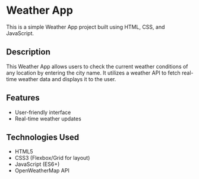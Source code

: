 # Weather App

This is a simple Weather App project built using HTML, CSS, and JavaScript.

## Description
    
This Weather App allows users to check the current weather conditions of any location by entering the city name. It utilizes a weather API to fetch real-time weather data and displays it to the user.

## Features

- User-friendly interface
- Real-time weather updates

## Technologies Used

- HTML5
- CSS3 (Flexbox/Grid for layout)
- JavaScript (ES6+)
- OpenWeatherMap API
